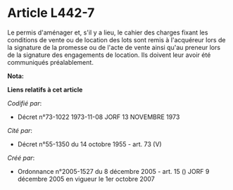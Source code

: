 # Article L442-7

Le permis d'aménager et, s'il y a lieu, le cahier des charges fixant les conditions de vente ou de location des lots sont
remis à l'acquéreur lors de la signature de la promesse ou de l'acte de vente ainsi qu'au preneur lors de la signature des
engagements de location. Ils doivent leur avoir été communiqués préalablement.

**Nota:**



**Liens relatifs à cet article**

_Codifié par_:

  - Décret n°73-1022 1973-11-08 JORF 13 NOVEMBRE 1973

_Cité par_:

  - Décret n°55-1350 du 14 octobre 1955 - art. 73 (V)

_Créé par_:

  - Ordonnance n°2005-1527 du 8 décembre 2005 - art. 15 () JORF 9 décembre 2005 en vigueur le 1er octobre 2007
